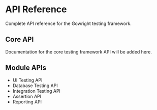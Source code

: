 # API Reference

Complete API reference for the Gowright testing framework.

## Core API

Documentation for the core testing framework API will be added here.

## Module APIs

- UI Testing API
- Database Testing API
- Integration Testing API
- Assertion API
- Reporting API
